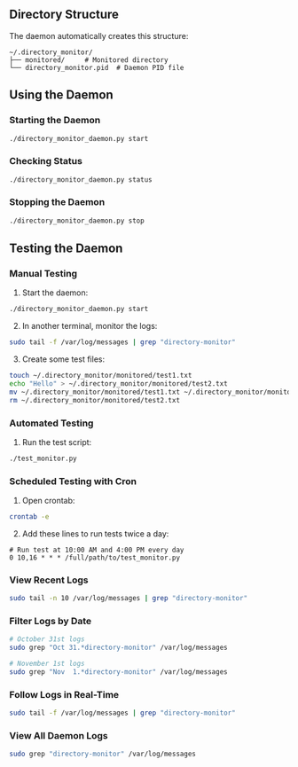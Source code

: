 ## Directory Structure

The daemon automatically creates this structure:
```
~/.directory_monitor/
├── monitored/     # Monitored directory
└── directory_monitor.pid  # Daemon PID file
```

## Using the Daemon

### Starting the Daemon
```bash
./directory_monitor_daemon.py start
```

### Checking Status
```bash
./directory_monitor_daemon.py status
```

### Stopping the Daemon
```bash
./directory_monitor_daemon.py stop
```

## Testing the Daemon

### Manual Testing
1. Start the daemon:
```bash
./directory_monitor_daemon.py start
```

2. In another terminal, monitor the logs:
```bash
sudo tail -f /var/log/messages | grep "directory-monitor"
```

3. Create some test files:
```bash
touch ~/.directory_monitor/monitored/test1.txt
echo "Hello" > ~/.directory_monitor/monitored/test2.txt
mv ~/.directory_monitor/monitored/test1.txt ~/.directory_monitor/monitored/test1_renamed.txt
rm ~/.directory_monitor/monitored/test2.txt
```

### Automated Testing
1. Run the test script:
```bash
./test_monitor.py
```

### Scheduled Testing with Cron
1. Open crontab:
```bash
crontab -e
```

2. Add these lines to run tests twice a day:
```cron
# Run test at 10:00 AM and 4:00 PM every day
0 10,16 * * * /full/path/to/test_monitor.py
```


### View Recent Logs
```bash
sudo tail -n 10 /var/log/messages | grep "directory-monitor"
```

### Filter Logs by Date
```bash
# October 31st logs
sudo grep "Oct 31.*directory-monitor" /var/log/messages

# November 1st logs
sudo grep "Nov  1.*directory-monitor" /var/log/messages
```

### Follow Logs in Real-Time
```bash
sudo tail -f /var/log/messages | grep "directory-monitor"
```

### View All Daemon Logs
```bash
sudo grep "directory-monitor" /var/log/messages
```

